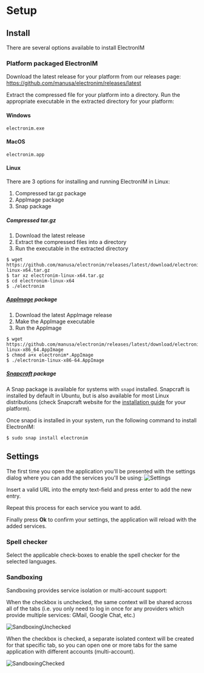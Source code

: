 # Setup

## Install

There are several options available to install ElectronIM

### Platform packaged ElectronIM

Download the latest release for your platform from our releases page:
https://github.com/manusa/electronim/releases/latest

Extract the compressed file for your platform into a directory.
Run the appropriate executable in the extracted directory for your platform:

#### Windows

`electronim.exe`

#### MacOS

`electronim.app`

#### Linux

There are 3 options for installing and running ElectronIM in Linux:
1. Compressed tar.gz package
2. AppImage package
3. Snap package

##### Compressed tar.gz

1. Download the latest release
2. Extract the compressed files into a directory
3. Run the executable in the extracted directory

```
$ wget https://github.com/manusa/electronim/releases/latest/download/electronim-linux-x64.tar.gz
$ tar xz electronim-linux-x64.tar.gz
$ cd electronim-linux-x64
$ ./electronim
```

##### [AppImage](https://appimage.org/) package

1. Download the latest AppImage release
2. Make the AppImage executable 
3. Run the AppImage

```
$ wget https://github.com/manusa/electronim/releases/latest/download/electronim-linux-x86_64.AppImage
$ chmod a+x electronim*.AppImage
$ ./electronim-linux-x86-64.AppImage
```

##### [Snapcraft](https://snapcraft.io/electronim) package

A Snap package is available for systems with `snapd` installed.
Snapcraft is installed by default in Ubuntu, but is also available for most Linux distributions
(check Snapcraft website for the [installation guide](https://snapcraft.io/docs/installing-snapd) for your platform).

Once snapd is installed in your system, run the following command to install ElectronIM:

```
$ sudo snap install electronim
```

## Settings

The first time you open the application you'll be presented with the settings dialog
where you can add the services you'll be using:
![Settings](screenshots/settings-empty.png)

Insert a valid URL into the empty text-field and press enter to add the new entry.

Repeat this process for each service you want to add.

Finally press **Ok** to confirm your settings, the application will reload with the added services.


### Spell checker

Select the applicable check-boxes to enable the spell checker for the selected languages.

### Sandboxing

Sandboxing provides service isolation or multi-account support:

When the checkbox is unchecked, the same context will be shared across all of the tabs (i.e. you only need to log in once for any providers which provide multiple services: GMail, Google Chat, etc.)

![SandboxingUnchecked](screenshots/electronim-sandbox-unchecked.png)


When the checkbox is checked, a separate isolated context will be created for that specific tab, so you can open one or more tabs for the same application with different accounts (multi-account).

![SandboxingChecked](screenshots/electronim-sandbox-checked.png)




